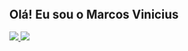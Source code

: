 ## Olá! Eu sou o Marcos Vinicius

<div>
  <a href="https://github.com/marcosgsouza">
  <img align="180em" src="https://github-readme-stats.vercel.app/api?username=marcosgsouza&show_icons=true&include_all_commits=true&theme=dark&count_private=true" />
  <img align="180em" src="https://github-readme-stats.vercel.app/api/top-langs/?username=marcosgsouza&layout=compact&langs_count=16&theme=dark" />
</div>
